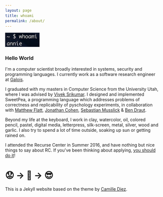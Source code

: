 ```yaml
---
layout: page
title: whoami
permalink: /about/
---
```


![](/images/whoami.jpg)


### Hello World

<p></p>

I'm a computer scientist broadly interested in systems, security and programming languages. I currently work as a software research engineer at [Galois](https://galois.com).

I graduated with my masters in Computer Science from the University Utah, where I was advised by [Vivek Srikumar](http://svivek.com/). I designed and implemented SweetPea, a programming language which addresses problems of correctness and replicability of pyschology experiments, in collaboration with [Matthew Flatt](https://www.cs.utah.edu/~mflatt/), [Jonathan Cohen](https://webapps.pni.princeton.edu/ncc/JDC/Home_Page.html), [Sebastian Musslick](https://smusslick.com/) & [Ben Draut](https://github.com/drautb).

Beyond my life at the keyboard, I work in clay, watercolor, oil, colored pencil, pastel, digital media, letterpress, silk-screen, metal, silver, wood and garlic. I also try to spend a lot of time outside, soaking up sun or getting rained on.

I attended the Recurse Center in Summer 2016, and have nothing but nice things to say about RC. If you've been thinking about applying, [you should do it](https://www.recurse.com/)!

# 😟 → 🤖 →  😎

<p></p>

This is a Jekyll website based on the theme by [Camille Diez](https://github.com/diezcami).
